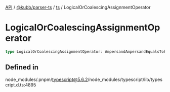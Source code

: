 [API](../../../../../packages.md) / [@kubb/parser-ts](../../../index.md) / [ts](../index.md) / LogicalOrCoalescingAssignmentOperator

# LogicalOrCoalescingAssignmentOperator

```ts
type LogicalOrCoalescingAssignmentOperator: AmpersandAmpersandEqualsToken | BarBarEqualsToken | QuestionQuestionEqualsToken;
```

## Defined in

node\_modules/.pnpm/typescript@5.6.2/node\_modules/typescript/lib/typescript.d.ts:4895
